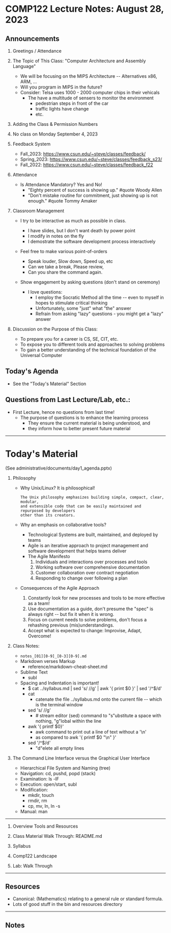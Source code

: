 # COMP122 Lecture Notes: August 28, 2023

## Announcements
   1. Greetings / Attendance

   1. The Topic of This Class:  "Computer Architecture and Assembly Language"
      - We will be focusing on the MIPS Architecture -- Alternatives x86, ARM, ...
      - Will you program in MIPS in the future?
      - Consider:  Telsa uses 1000 - 2000 computer chips in their vehicals
        - The have a multitude of sensers to monitor the environment
          * pedestrian steps in front of the car
          * traffic lights have change
          * etc. 

   1. Adding the Class & Permission Numbers
   1. No class on Monday September 4, 2023

   
   1. Feedback System
      - Fall_2023: https://www.csun.edu/~steve/classes/feedback/ 
      - Spring_2023: https://www.csun.edu/~steve/classes/feedback_s23/
      - Fall_2022: https://www.csun.edu/~steve/classes/feedback_f22

   1. Attendance
      - Is Attendance Mandatory?  Yes and No!
        - "Eighty percent of success is showing up." #quote Woody Allen
        - "Don't mistake routine for commitment, just showing up is not enough."  #quote Tommy Amaker

   1. Classroom Management
      - I try to be interactive as much as possible in class.
        - I have slides, but I don't want death by power point 
        - I modify in notes on the fly
        - I demostrate the software development process interactively

      - Feel free to make various point-of-orders
        - Speak louder, Slow down, Speed up, etc
        - Can we take a break, Please review,
        - Can you share the command again.

      - Show engagement by asking questions (don't stand on ceremony)
        * I love questions:
          - I employ the Socratic Method all the time -- even to myself
           in hopes to stimulate critical thinking
          - Unfortunately, some "just" what "the" answer
          - Refrain from asking "lazy" questions  - you might get a "lazy" answer

   1. Discussion on the Purpose of this Class:
      - To prepare you for a career is CS, SE, CIT, etc.
      - To expose you to different tools and approaches to solving problems
      - To gain a better understanding of the technical foundation of the Universal Computer


## Today's Agenda
   * See the "Today's Material" Section

## Questions from Last Lecture/Lab, etc.:
   * First Lecture, hence no questions from last time!
     - The purpose of questions is to enhance the learning process
       - They ensure the current material is being understood, and 
       - they inform how to better present future material



---
# Today's Material
  (See administrative/documents/day1_agenda.pptx)

  1. Philosophy 
     * Why Unix/Linux?  It is philosophical!
       ```
       The Unix philosophy emphasizes building simple, compact, clear, modular, 
       and extensible code that can be easily maintained and repurposed by developers 
       other than its creators.
       ```

     * Why an emphasis on collaborative tools?
       - Technological Systems are built, maintained, and deployed by teams
       - Agile is an iterative approach to project management and software 
         development that helps teams deliver
       - The Agile Manifesto 
         1. Individuals and interactions over processes and tools
         1. Working software over comprehensive documentation
         1. Customer collaboration over contract negotiation
         1. Responding to change over following a plan
  

     * Consequences of the Agile Approach
       1. Constantly look for new processes and tools to be more effective as a team!
       1. Use documentation as a guide, don't presume the "spec" is always right -- 
          but fix it when it is wrong.
       1. Focus on current needs to solve problems, don't focus a rehashing previous
          (mis)understandings.
       1. Accept what is expected to change: Improvise, Adapt, Overcome!


  1. Class Notes:
     - `notes_[01][0-9]_[0-3][0-9].md`
     - Markdown verses Markup
       - reference/markdown-cheat-sheet.md
     - Sublime Text
       - subl
     - Spacing and Indentation is important!
       - $ cat ../syllabus.md | sed 's/ //g' | awk '{ print $0 }' | sed '/^$/d'
       - cat
         - catenate the file ../syllabus.md onto the current file -- which is the terminal window
       - sed 's/ //g'   
         - \# stream editor (sed) command to "s"ubstitute a space with nothing, "g"lobal within the line
       - awk '{ printf $0}'
         - awk command to print out a line of text without a '\n'
         - as compared to awk '{ printf $0 "\n" }'
       - sed '/^$/d'
         - "d"elete all empty lines

  1. The Command Line Interface versus the Graphical User Interface
     - Hierarchical File System and Naming (tree)
     - Navigation: cd, pushd, popd (stack)
     - Examination: ls -lF
     - Execution:  open/start, subl
     - Modification: 
       - mkdir, touch 
       - rmdir, rm 
       - cp, mv, ln, ln -s 
     - Manual: man 

---
  1. Overview Tools and Resources

  1. Class Material Walk Through:  README.md

  1. Syllabus

  1. Comp122 Landscape

  1. Lab: Walk Through


---
## Resources
  * Canonical: (Mathematics) relating to a general rule or standard formula.
  * Lots of good stuff in the bin and resources directory

---
## Notes
<!-- This section is for students to place their notes -->
